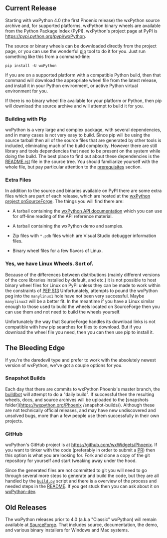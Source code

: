 <!--
.. title: wxPython Downloads
.. slug: downloads
.. date: 2017-07-14 21:11:22 UTC
.. tags: 
.. category: 
.. link: 
.. description: 
.. type: text
-->

## Current Release

Starting with wxPython 4.0 (the first Phoenix release) the wxPython source
archive and, for supported platforms, wxPython binary wheels are available
from the Python Package Index (PyPI). wxPython's project page at PyPI is
<https://pypi.python.org/pypi/wxPython>.

The source or binary wheels can be downloaded directly from the project
page, or you can use the wonderful [pip](https://pip.pypa.io/en/stable/)
tool to do it for you.  Just run something like this from a command-line:

```
pip install -U wxPython
```

If you are on a supported platform with a compatible Python build, then
that command will download the appropriate wheel file from the latest
release, and install it in your Python environment, or active Python
virtual environment for you.

If there is no binary wheel file available for your platform or Python,
then pip will download the source archive and will attempt to build it for
you.

### Building with Pip

wxPython is a very large and complex package, with several dependencies,
and in many cases is not very easy to build. Since pip will be using the
source tarball then all of the source files that are generated by other
tools is included, eliminating much of the build complexity. However there
are still library and tools dependencies that need to be present on the
system while doing the build.  The best place to find out about these
dependencies is the
[README.rst](https://github.com/wxWidgets/Phoenix/blob/master/README.rst)
file in the source tree. You should familiarize yourself with the whole
file, but pay particular attention to the 
[prerequisites](https://github.com/wxWidgets/Phoenix/blob/master/README.rst#prerequisites) 
section.


### Extra Files

In addition to the source and binaries available on PyPI there are some
extra files which are part of each release, which are hosted at the
[wxPython project onSourceForge](https://sourceforge.net/projects/wxpython/files/wxPython4/). 
The things you will find there are:

* A tarball containing the [wxPython API documentation](https://docs.wxpython.org) which you can use for off-line reading of the API reference material.

* A tarball containing the wxPython demo and samples.

* Zip files with `*.pdb` files which are Visual Studio debugger information files. 

* Binary wheel files for a few flavors of Linux. 


### Yes, we have Linux Wheels. Sort of.

Because of the differences between distributions (mainly different versions
of the core libraries installed by default, and etc.) it is not possible to
host binary wheel files for Linux on PyPI unless they can be made to work
within the constraints of [PEP
513](https://www.python.org/dev/peps/pep-0513/) Unfortunately, attempts to
pound the wxPython peg into the `manylinux1` hole have not been very
successful. Maybe `manylinux2` will be a better fit. In the meantime if you
have a Linux similar enough to those used to build the wheels located on
SourceForge then you can use them and not need to build the wheels
yourself.  

Unfortunately the way that SourceForge handles its download links is not
compatible with how pip searches for files to download. But if you download
the wheel file you need, then you can then use pip to install it.




## The Bleeding Edge

If you're the daredevil type and prefer to work with the absolutely newest
version of wxPython, we've got a couple options for you.

### Snapshot Builds

Each day that there are commits to wxPython Phoenix's master branch, the
[buildbot](http://buildbot.wxpython.org/) will attempt to do a "daily
build". If successful then the resulting wheels, docs, and source archives
will be uploaded to the [snapshots folder](https://wxpython.org/Phoenix
/snapshot-builds/). Although these are not technically official releases,
and may have new undiscovered and unsolved bugs, more than a few people use
them successfully in their own projects.

### GitHub

wxPython's GitHub project is at <https://github.com/wxWidgets/Phoenix>. If
you want to tinker with the code (preferably in order to submit a
[PR](https://github.com/wxWidgets/Phoenix/pulls)) then this option is what
you are looking for. Fork and clone a copy of the git repository for
yourself and start tweaking away under the hood.

Since the generated files are not committed to git you will need to go
through several more steps to generate and build the code, but they are all
handled by the
[`build.py`](https://github.com/wxWidgets/Phoenix/blob/master/build.py)
script and there is a overview of the process and needed steps in the
[README](https://github.com/wxWidgets/Phoenix/blob/master/README.rst). If
you get stuck then you can ask about it on 
[wxPython-dev](https://groups.google.com/forum/#!forum/wxpython-dev).



## Old Releases

The wxPython releases prior to 4.0 (a.k.a "Classic" wxPython) will remain
available at
[SourceForge](https://sourceforge.net/projects/wxpython/files/wxPython/).
That includes source, documentation, the demo, and various binary
installers for Windows and Mac systems.

